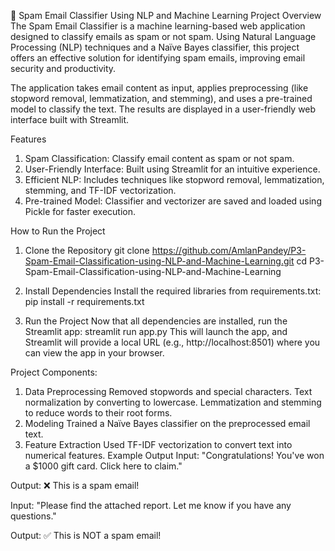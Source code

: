 📧 Spam Email Classifier Using NLP and Machine Learning
Project Overview
The Spam Email Classifier is a machine learning-based web application designed to classify emails as spam or not spam. Using Natural Language Processing (NLP) techniques and a Naïve Bayes classifier, this project offers an effective solution for identifying spam emails, improving email security and productivity.

The application takes email content as input, applies preprocessing (like stopword removal, lemmatization, and stemming), and uses a pre-trained model to classify the text. The results are displayed in a user-friendly web interface built with Streamlit.

Features
1. Spam Classification: Classify email content as spam or not spam.
2. User-Friendly Interface: Built using Streamlit for an intuitive experience.
3. Efficient NLP: Includes techniques like stopword removal, lemmatization, stemming, and TF-IDF vectorization.
4. Pre-trained Model: Classifier and vectorizer are saved and loaded using Pickle for faster execution.

How to Run the Project
1. Clone the Repository
git clone https://github.com/AmlanPandey/P3-Spam-Email-Classification-using-NLP-and-Machine-Learning.git
cd P3-Spam-Email-Classification-using-NLP-and-Machine-Learning

2. Install Dependencies
Install the required libraries from requirements.txt:
pip install -r requirements.txt

3. Run the Project
Now that all dependencies are installed, run the Streamlit app:
streamlit run app.py
This will launch the app, and Streamlit will provide a local URL (e.g., http://localhost:8501) where you can view the app in your browser.

Project Components:
1. Data Preprocessing
Removed stopwords and special characters.
Text normalization by converting to lowercase.
Lemmatization and stemming to reduce words to their root forms.
2. Modeling
Trained a Naïve Bayes classifier on the preprocessed email text.
3. Feature Extraction
Used TF-IDF vectorization to convert text into numerical features.
Example Output
Input: "Congratulations! You've won a $1000 gift card. Click here to claim."

Output: ❌ This is a spam email!

Input: "Please find the attached report. Let me know if you have any questions."

Output: ✅ This is NOT a spam email!




